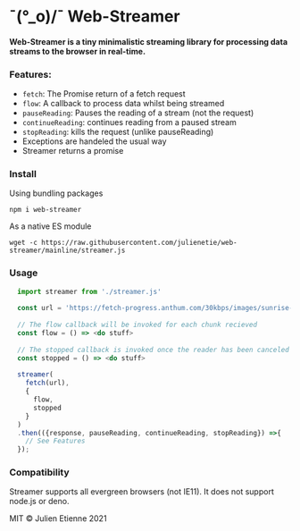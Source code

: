 # ¯\(°_o)/¯ Web-Streamer

#### Web-Streamer is a tiny minimalistic streaming library for processing data streams to the browser in real-time.

### Features:
- `fetch`: The Promise return of a fetch request  
- `flow`: A callback to process data whilst being streamed
- `pauseReading`: Pauses the reading of a stream (not the request)
- `continueReading`: continues reading from a paused stream
- `stopReading`: kills the request (unlike pauseReading)
- Exceptions are handeled the usual way
- Streamer returns a promise

### Install 
Using bundling packages

`npm i web-streamer`

As a native ES module 

`wget -c https://raw.githubusercontent.com/julienetie/web-streamer/mainline/streamer.js`

### Usage 
```javascript 
  import streamer from './streamer.js'
  
  const url = 'https://fetch-progress.anthum.com/30kbps/images/sunrise-baseline.jpg';
  
  // The flow callback will be invoked for each chunk recieved
  const flow = () => <do stuff>
  
  // The stopped callback is invoked once the reader has been canceled
  const stopped = () => <do stuff>
  
  streamer(
    fetch(url),
    {
      flow,
      stopped
    }
  )
  .then(({response, pauseReading, continueReading, stopReading}) =>{
    // See Features
  });
```

### Compatibility
Streamer supports all evergreen browsers (not IE11). It does not support node.js or deno.

MIT © Julien Etienne 2021
